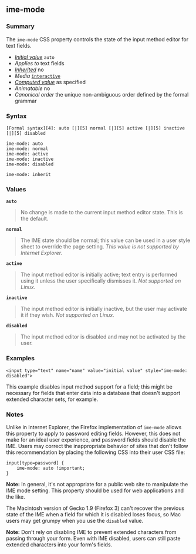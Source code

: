 ## ime-mode

### Summary

The `ime-mode` CSS property controls the state of the input method editor for text fields.

* _[Initial value][0]_ `auto` 
* _Applies to_ text fields 
* _[Inherited][1]_ no 
* _Media_ [`interactive`][2] 
* _[Computed value][3]_ as specified 
* _Animatable_ no 
* _Canonical order_ the unique non-ambiguous order defined by the formal grammar

### Syntax

    [Formal syntax][4]: auto [|][5] normal [|][5] active [|][5] inactive [|][5] disabled

    ime-mode: auto
    ime-mode: normal
    ime-mode: active
    ime-mode: inactive
    ime-mode: disabled
    
    ime-mode: inherit
    

### Values

**`auto`**

> No change is made to the current input method editor state. This is the default.

**`normal`**

> The IME state should be normal; this value can be used in a user style sheet to override the page setting. _This value is not supported by Internet Explorer._

**`active`**

> The input method editor is initially active; text entry is performed using it unless the user specifically dismisses it. _Not supported on Linux._

**`inactive`**

> The input method editor is initially inactive, but the user may activate it if they wish. _Not supported on Linux._

**`disabled`**

> The input method editor is disabled and may not be activated by the user.

### Examples

    <input type="text" name="name" value="initial value" style="ime-mode: disabled">

This example disables input method support for a field; this might be necessary for fields that enter data into a database that doesn't support extended character sets, for example.

### Notes

Unlike in Internet Explorer, the Firefox implementation of `ime-mode` allows this property to apply to password editing fields. However, this does not make for an ideal user experience, and password fields should disable the IME. Users may correct the inappropriate behavior of sites that don't follow this recommendation by placing the following CSS into their user CSS file:

    input[type=password] {
        ime-mode: auto !important;
    }

**Note:** In general, it's not appropriate for a public web site to manipulate the IME mode setting. This property should be used for web applications and the like.

The Macintosh version of Gecko 1.9 (Firefox 3) can't recover the previous state of the IME when a field for which it is disabled loses focus, so Mac users may get grumpy when you use the `disabled` value.

**Note:** Don't rely on disabling IME to prevent extended characters from passing through your form. Even with IME disabled, users can still paste extended characters into your form's fields.



[0]: https://developer.mozilla.org/en/docs/CSS/initial_value
[1]: https://developer.mozilla.org/en/docs/CSS/inheritance
[2]: https://developer.mozilla.org/en/docs/CSS/@media#Media_groups
[3]: https://developer.mozilla.org/en/docs/CSS/computed_value
[4]: https://developer.mozilla.org/en/docs/CSS/Value_definition_syntax "CSS/Value_definition_syntax"
[5]: https://developer.mozilla.org/en/docs/CSS/Value_definition_syntax#Single_bar "Single bar: the two entities are optional, but exactly one must be present."